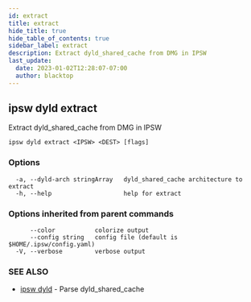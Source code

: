 ```yaml
---
id: extract
title: extract
hide_title: true
hide_table_of_contents: true
sidebar_label: extract
description: Extract dyld_shared_cache from DMG in IPSW
last_update:
  date: 2023-01-02T12:28:07-07:00
  author: blacktop
---
```

## ipsw dyld extract

Extract dyld_shared_cache from DMG in IPSW

```
ipsw dyld extract <IPSW> <DEST> [flags]
```

### Options

```
  -a, --dyld-arch stringArray   dyld_shared_cache architecture to extract
  -h, --help                    help for extract
```

### Options inherited from parent commands

```
      --color           colorize output
      --config string   config file (default is $HOME/.ipsw/config.yaml)
  -V, --verbose         verbose output
```

### SEE ALSO

* [ipsw dyld](/docs/cli/ipsw/dyld)	 - Parse dyld_shared_cache

